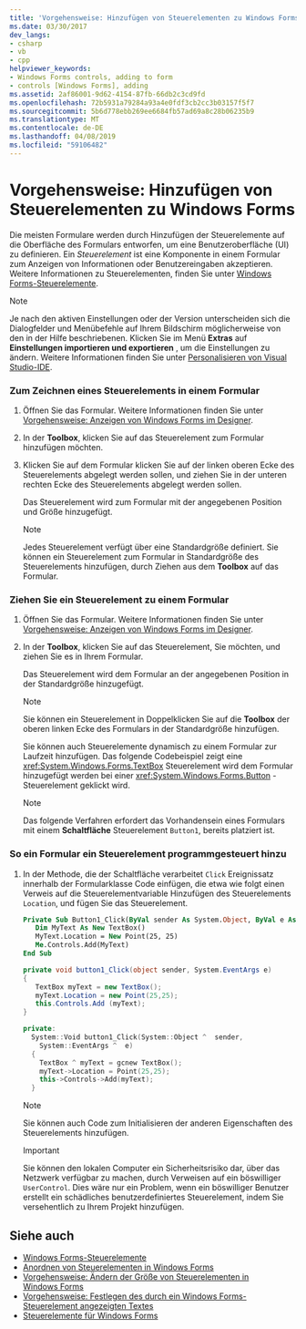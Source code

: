 ```yaml
---
title: 'Vorgehensweise: Hinzufügen von Steuerelementen zu Windows Forms'
ms.date: 03/30/2017
dev_langs:
- csharp
- vb
- cpp
helpviewer_keywords:
- Windows Forms controls, adding to form
- controls [Windows Forms], adding
ms.assetid: 2af86001-9d62-4154-87fb-66db2c3cd9fd
ms.openlocfilehash: 72b5931a79284a93a4e0fdf3cb2cc3b03157f5f7
ms.sourcegitcommit: 5b6d778ebb269ee6684fb57ad69a8c28b06235b9
ms.translationtype: MT
ms.contentlocale: de-DE
ms.lasthandoff: 04/08/2019
ms.locfileid: "59106482"
---
```

# <a name="how-to-add-controls-to-windows-forms"></a>Vorgehensweise: Hinzufügen von Steuerelementen zu Windows Forms
Die meisten Formulare werden durch Hinzufügen der Steuerelemente auf die Oberfläche des Formulars entworfen, um eine Benutzeroberfläche (UI) zu definieren. Ein *Steuerelement* ist eine Komponente in einem Formular zum Anzeigen von Informationen oder Benutzereingaben akzeptieren. Weitere Informationen zu Steuerelementen, finden Sie unter [Windows Forms-Steuerelemente](index.md).  
  
> [!NOTE]
>  Je nach den aktiven Einstellungen oder der Version unterscheiden sich die Dialogfelder und Menübefehle auf Ihrem Bildschirm möglicherweise von den in der Hilfe beschriebenen. Klicken Sie im Menü **Extras** auf **Einstellungen importieren und exportieren** , um die Einstellungen zu ändern. Weitere Informationen finden Sie unter [Personalisieren von Visual Studio-IDE](/visualstudio/ide/personalizing-the-visual-studio-ide).  
  
### <a name="to-draw-a-control-on-a-form"></a>Zum Zeichnen eines Steuerelements in einem Formular  
  
1.  Öffnen Sie das Formular. Weitere Informationen finden Sie unter [Vorgehensweise: Anzeigen von Windows Forms im Designer](https://docs.microsoft.com/previous-versions/visualstudio/visual-studio-2010/w5yd62ts(v=vs.100)).  
  
2.  In der **Toolbox**, klicken Sie auf das Steuerelement zum Formular hinzufügen möchten.  
  
3.  Klicken Sie auf dem Formular klicken Sie auf der linken oberen Ecke des Steuerelements abgelegt werden sollen, und ziehen Sie in der unteren rechten Ecke des Steuerelements abgelegt werden sollen.  
  
     Das Steuerelement wird zum Formular mit der angegebenen Position und Größe hinzugefügt.  
  
    > [!NOTE]
    >  Jedes Steuerelement verfügt über eine Standardgröße definiert. Sie können ein Steuerelement zum Formular in Standardgröße des Steuerelements hinzufügen, durch Ziehen aus dem **Toolbox** auf das Formular.  
  
### <a name="to-drag-a-control-to-a-form"></a>Ziehen Sie ein Steuerelement zu einem Formular  
  
1.  Öffnen Sie das Formular. Weitere Informationen finden Sie unter [Vorgehensweise: Anzeigen von Windows Forms im Designer](https://docs.microsoft.com/previous-versions/visualstudio/visual-studio-2010/w5yd62ts(v=vs.100)).  
  
2.  In der **Toolbox**, klicken Sie auf das Steuerelement, Sie möchten, und ziehen Sie es in Ihrem Formular.  
  
     Das Steuerelement wird dem Formular an der angegebenen Position in der Standardgröße hinzugefügt.  
  
    > [!NOTE]
    >  Sie können ein Steuerelement in Doppelklicken Sie auf die **Toolbox** der oberen linken Ecke des Formulars in der Standardgröße hinzufügen.  
  
     Sie können auch Steuerelemente dynamisch zu einem Formular zur Laufzeit hinzufügen. Das folgende Codebeispiel zeigt eine <xref:System.Windows.Forms.TextBox> Steuerelement wird dem Formular hinzugefügt werden bei einer <xref:System.Windows.Forms.Button> -Steuerelement geklickt wird.  
  
    > [!NOTE]
    >  Das folgende Verfahren erfordert das Vorhandensein eines Formulars mit einem **Schaltfläche** Steuerelement `Button1`, bereits platziert ist.  
  
### <a name="to-add-a-control-to-a-form-programmatically"></a>So ein Formular ein Steuerelement programmgesteuert hinzu  
  
1.  In der Methode, die der Schaltfläche verarbeitet `Click` Ereignissatz innerhalb der Formularklasse Code einfügen, die etwa wie folgt einen Verweis auf die Steuerelementvariable Hinzufügen des Steuerelements `Location`, und fügen Sie das Steuerelement.  
  
    ```vb  
    Private Sub Button1_Click(ByVal sender As System.Object, ByVal e As System.EventArgs) Handles Button1.Click  
       Dim MyText As New TextBox()  
       MyText.Location = New Point(25, 25)  
       Me.Controls.Add(MyText)  
    End Sub  
    ```  
  
    ```csharp  
    private void button1_Click(object sender, System.EventArgs e)   
    {  
       TextBox myText = new TextBox();  
       myText.Location = new Point(25,25);  
       this.Controls.Add (myText);  
    }  
    ```  
  
    ```cpp  
    private:  
      System::Void button1_Click(System::Object ^  sender,  
        System::EventArgs ^  e)  
      {  
        TextBox ^ myText = gcnew TextBox();  
        myText->Location = Point(25,25);  
        this->Controls->Add(myText);  
      }  
    ```  
  
    > [!NOTE]
    >  Sie können auch Code zum Initialisieren der anderen Eigenschaften des Steuerelements hinzufügen.  
  
    > [!IMPORTANT]
    >  Sie können den lokalen Computer ein Sicherheitsrisiko dar, über das Netzwerk verfügbar zu machen, durch Verweisen auf ein böswilliger `UserControl`. Dies wäre nur ein Problem, wenn ein böswilliger Benutzer erstellt ein schädliches benutzerdefiniertes Steuerelement, indem Sie versehentlich zu Ihrem Projekt hinzufügen.  
  
## <a name="see-also"></a>Siehe auch

- [Windows Forms-Steuerelemente](index.md)
- [Anordnen von Steuerelementen in Windows Forms](arranging-controls-on-windows-forms.md)
- [Vorgehensweise: Ändern der Größe von Steuerelementen in Windows Forms](how-to-resize-controls-on-windows-forms.md)
- [Vorgehensweise: Festlegen des durch ein Windows Forms-Steuerelement angezeigten Textes](how-to-set-the-text-displayed-by-a-windows-forms-control.md)
- [Steuerelemente für Windows Forms](controls-to-use-on-windows-forms.md)
